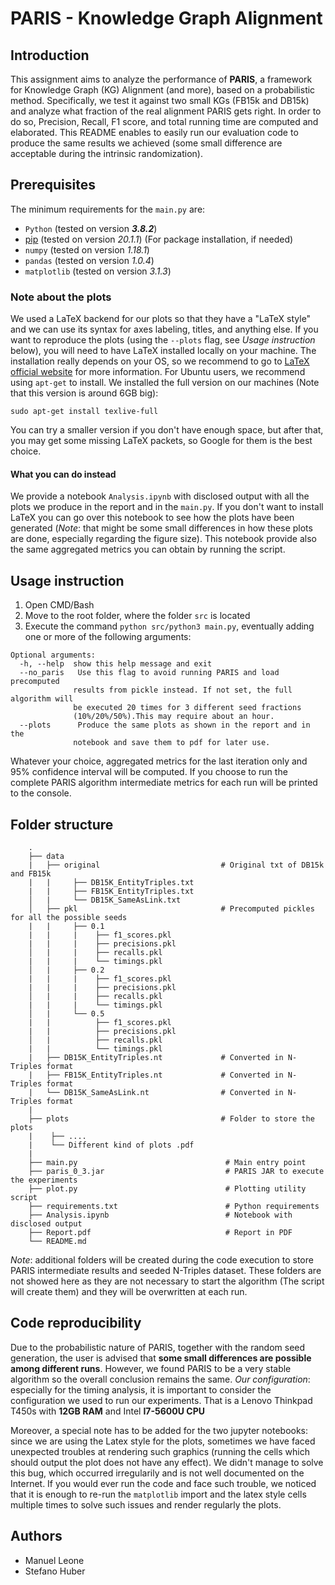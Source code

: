 # PARIS - Knowledge Graph Alignment

## Introduction
This assignment aims to analyze the performance of **PARIS**, a framework for Knowledge Graph (KG) Alignment (and more), based on a probabilistic method. Specifically, we test it against two small KGs (FB15k and DB15k) and analyze what fraction of the real alignment PARIS gets right. In order to do so, Precision, Recall, F1 score, and total running time are computed and elaborated. This README enables to easily run our evaluation code to produce the same results we achieved (some small difference are acceptable during the intrinsic randomization).

## Prerequisites
The minimum requirements for the `main.py` are:
- `Python` (tested on version **_3.8.2_**)
- [pip](https://pip.pypa.io/en/stable/) (tested on version *20.1.1*) (For package installation, if needed)
- `numpy` (tested on version *1.18.1*)
- `pandas` (tested on version *1.0.4*)
- `matplotlib` (tested on version *3.1.3*)

### Note about the plots
We used a LaTeX backend for our plots so that they have a "LaTeX style" and we can use its syntax for axes labeling, titles, and anything else. If you want to reproduce the plots (using the `--plots` flag, see *Usage instruction* below), you will need to have LaTeX installed locally on your machine. The installation really depends on your OS, so we recommend to go to [LaTeX official website](https://www.latex-project.org/get/) for more information. 
For Ubuntu users, we recommend using `apt-get` to install. We installed the full version on our machines (Note that this version is around 6GB big):

    sudo apt-get install texlive-full
You can try a smaller version if you don't have enough space, but after that, you may get some missing LaTeX packets, so Google for them is the best choice.
#### What you can do instead 
We provide a notebook `Analysis.ipynb` with disclosed output with all the plots we produce in the report and in the `main.py`. If you don't want to install LaTeX you can go over this notebook to see how the plots have been generated (*Note*: that might be some small differences in how these plots are done, especially regarding the figure size). This notebook provide also the same aggregated metrics you can obtain by running the script.

## Usage instruction
1. Open CMD/Bash
2. Move to the root folder, where the folder `src` is located
3. Execute the command ```python src/python3 main.py```, eventually adding one or more of the following arguments:
```
Optional arguments:
  -h, --help  show this help message and exit
  --no_paris   Use this flag to avoid running PARIS and load precomputed
              results from pickle instead. If not set, the full algorithm will
              be executed 20 times for 3 different seed fractions
              (10%/20%/50%).This may require about an hour.
  --plots      Produce the same plots as shown in the report and in the
              notebook and save them to pdf for later use.
```
Whatever your choice, aggregated metrics for the last iteration only and 95% confidence interval will be computed. If you choose to run the complete PARIS algorithm intermediate metrics for each run will be printed to the console.

## Folder structure
```
    .
    ├── data 
    |   ├── original                           # Original txt of DB15k and FB15k
    |   |     ├── DB15K_EntityTriples.txt  
    |   |     ├── FB15K_EntityTriples.txt 
    │   |     └── DB15K_SameAsLink.txt
    │   ├── pkl                                # Precomputed pickles for all the possible seeds
    |   |     ├── 0.1 
    |   |     |    ├── f1_scores.pkl
    |   |     |    ├── precisions.pkl
    │   |     |    ├── recalls.pkl
    |   |     |    └── timings.pkl
    │   |     ├── 0.2 
    |   |     |    ├── f1_scores.pkl
    |   |     |    ├── precisions.pkl
    │   |     |    ├── recalls.pkl
    |   |     |    └── timings.pkl
    │   |     └── 0.5 
    |   |          ├── f1_scores.pkl
    |   |          ├── precisions.pkl
    │   |          ├── recalls.pkl
    |   |          └── timings.pkl
    |   ├── DB15K_EntityTriples.nt             # Converted in N-Triples format
    |   ├── FB15K_EntityTriples.nt             # Converted in N-Triples format
    |   └── DB15K_SameAsLink.nt                # Converted in N-Triples format
    |
    ├── plots                                  # Folder to store the plots
    |    ├── ....                                
    |    └── Different kind of plots .pdf                                
    |    
    ├── main.py                                 # Main entry point
    ├── paris_0_3.jar                           # PARIS JAR to execute the experiments
    ├── plot.py                                 # Plotting utility script
    ├── requirements.txt                        # Python requirements
    ├── Analysis.ipynb                          # Notebook with disclosed output 
    ├── Report.pdf                              # Report in PDF 
    └── README.md

```
*Note*: additional folders will be created during the code execution to store PARIS intermediate results and seeded N-Triples dataset. These folders are not showed here as they are not necessary to start the algorithm (The script will create them) and they will be overwritten at each run.

## Code reproducibility
Due to the probabilistic nature of PARIS, together with the random seed generation, the user is advised that **some small differences are possible among different runs**. However, we found PARIS to be a very stable algorithm so the overall conclusion remains the same.
*Our configuration*: especially for the timing analysis, it is important to consider the configuration we used to run our experiments. That is a Lenovo Thinkpad T450s with **12GB RAM** and Intel **I7-5600U CPU**

Moreover, a special note has to be added for the two jupyter notebooks: since we are using the Latex style for the plots, sometimes we have faced unexpected troubles at rendering such graphics (running the cells which should output the plot does not have any effect). We didn't manage to solve this bug, which occurred irregularily and is not well documented on the Internet. If you would ever run the code and face such trouble, we noticed that it is enough to re-run the `matplotlib` import and the latex style cells multiple times to solve such issues and render regularly the plots. 

## Authors
- Manuel Leone
- Stefano Huber
